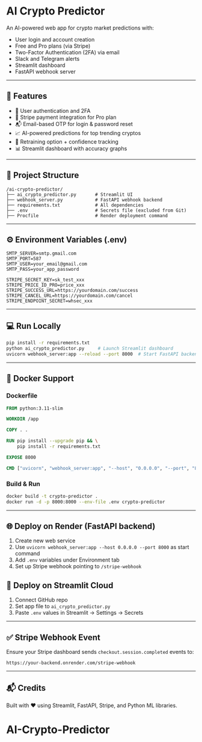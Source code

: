 # AI Crypto Predictor

An AI-powered web app for crypto market predictions with:
- User login and account creation
- Free and Pro plans (via Stripe)
- Two-Factor Authentication (2FA) via email
- Slack and Telegram alerts
- Streamlit dashboard
- FastAPI webhook server

---

## 🚀 Features
- 🔐 User authentication and 2FA
- 💸 Stripe payment integration for Pro plan
- 📬 Email-based OTP for login & password reset
- 📈 AI-powered predictions for top trending cryptos
- 🔁 Retraining option + confidence tracking
- 📊 Streamlit dashboard with accuracy graphs

---

## 📁 Project Structure
```
/ai-crypto-predictor/
├── ai_crypto_predictor.py       # Streamlit UI
├── webhook_server.py            # FastAPI webhook backend
├── requirements.txt             # All dependencies
├── .env                         # Secrets file (excluded from Git)
├── Procfile                     # Render deployment command
```

---

## ⚙️ Environment Variables (.env)
```
SMTP_SERVER=smtp.gmail.com
SMTP_PORT=587
SMTP_USER=your_email@gmail.com
SMTP_PASS=your_app_password

STRIPE_SECRET_KEY=sk_test_xxx
STRIPE_PRICE_ID_PRO=price_xxx
STRIPE_SUCCESS_URL=https://yourdomain.com/success
STRIPE_CANCEL_URL=https://yourdomain.com/cancel
STRIPE_ENDPOINT_SECRET=whsec_xxx
```

---

## 💻 Run Locally
```bash
pip install -r requirements.txt
python ai_crypto_predictor.py     # Launch Streamlit dashboard
uvicorn webhook_server:app --reload --port 8000  # Start FastAPI backend
```

---

## 🐳 Docker Support

### Dockerfile
```Dockerfile
FROM python:3.11-slim

WORKDIR /app

COPY . .

RUN pip install --upgrade pip && \
    pip install -r requirements.txt

EXPOSE 8000

CMD ["uvicorn", "webhook_server:app", "--host", "0.0.0.0", "--port", "8000"]
```

### Build & Run
```bash
docker build -t crypto-predictor .
docker run -d -p 8000:8000 --env-file .env crypto-predictor
```

---

## 🌐 Deploy on Render (FastAPI backend)
1. Create new web service
2. Use `uvicorn webhook_server:app --host 0.0.0.0 --port 8000` as start command
3. Add `.env` variables under Environment tab
4. Set up Stripe webhook pointing to `/stripe-webhook`

## 🚀 Deploy on Streamlit Cloud
1. Connect GitHub repo
2. Set app file to `ai_crypto_predictor.py`
3. Paste `.env` values in Streamlit → Settings → Secrets

---

## ✅ Stripe Webhook Event
Ensure your Stripe dashboard sends `checkout.session.completed` events to:
```
https://your-backend.onrender.com/stripe-webhook
```

---

## 📬 Credits
Built with ❤️ using Streamlit, FastAPI, Stripe, and Python ML libraries.
# AI-Crypto-Predictor
